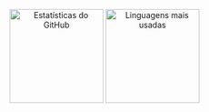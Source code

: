 <p align="center">
  <img src="https://github-readme-stats.vercel.app/api?username=PatriciaGouvea&show_icons=true&theme=nightowl&hide_border=false&locale=pt-br" alt="Estatísticas do GitHub" height="165"/>
  <img src="https://github-readme-stats.vercel.app/api/top-langs/?username=PatriciaGouvea&layout=compact&theme=nightowl&locale=pt-br" alt="Linguagens mais usadas" height="165"/>
</p>







  
